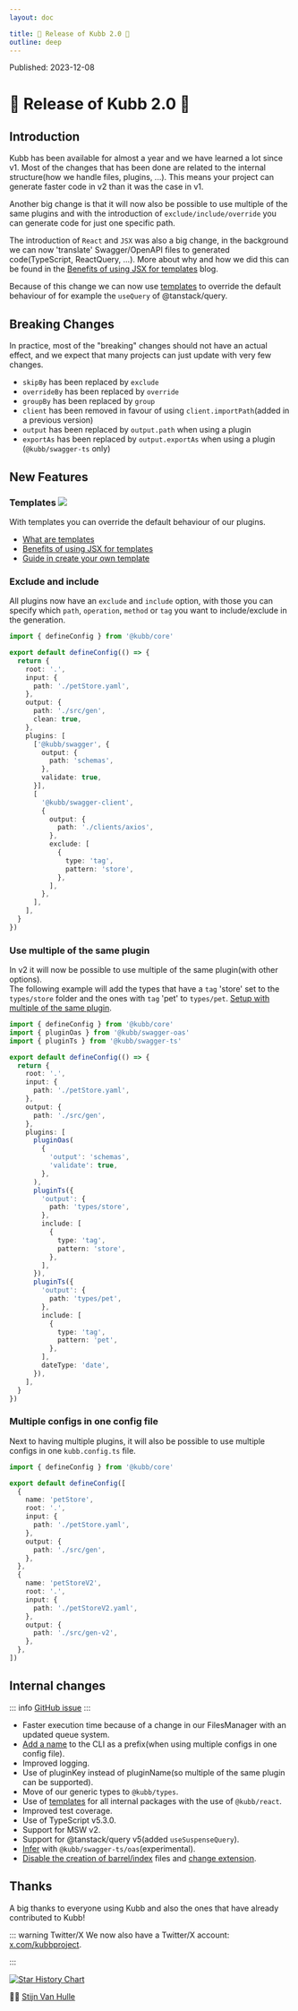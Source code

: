 ```yaml
---
layout: doc

title: 🎉 Release of Kubb 2.0 🎉
outline: deep
---
```


<script >
globalThis.confetti?.({
  particleCount: 100,
  spread: 100,
  origin: { y: 0.5 },
})

globalThis.addEventListener?.("load", (event) => {
  setTimeout(()=>{
    globalThis.confetti?.({
      particleCount: 100,
      spread: 100,
      origin: { y: 0.5 },
    })
  },1000)
});
</script>

Published: 2023-12-08

# 🎉 Release of Kubb 2.0 🎉

## Introduction

Kubb has been available for almost a year and we have learned a lot since v1. Most of the changes that has been done are related to the internal structure(how we handle files, plugins, ...). This means your project can generate faster code in v2 than it was the case in v1.

Another big change is that it will now also be possible to use multiple of the same plugins and with the introduction of `exclude/include/override` you can generate code for just one specific path.

The introduction of `React` and `JSX` was also a big change, in the background we can now 'translate' Swagger/OpenAPI files to generated code(TypeScript, ReactQuery, ...). More about why and how we did this can be found in the [Benefits of using JSX for templates](/blog/whyTemplates) blog.

Because of this change we can now use [templates](/reference/templates) to override the default behaviour of for example the `useQuery` of @tanstack/query.

## Breaking Changes

In practice, most of the "breaking" changes should not have an actual effect, and we expect that many projects can just update with very few changes.

- `skipBy` has been replaced by `exclude`
- `overrideBy` has been replaced by `override`
- `groupBy` has been replaced by `group`
- `client` has been removed in favour of using `client.importPath`(added in a previous version)
- `output` has been replaced by `output.path` when using a plugin
- `exportAs` has been replaced by `output.exportAs` when using a plugin (`@kubb/swagger-ts` only)

## New Features

### Templates <img src="/icons/experimental.svg"/>

With templates you can override the default behaviour of our plugins.

- [What are templates](/reference/templates)
- [Benefits of using JSX for templates](/blog/whyTemplates)
- [Guide in create your own template](/guide/tutorial/templates)

### Exclude and include

All plugins now have an `exclude` and `include` option, with those you can specify which `path`, `operation`, `method` or `tag` you want to include/exclude in the generation.

```typescript [kubb.config.ts]
import { defineConfig } from '@kubb/core'

export default defineConfig(() => {
  return {
    root: '.',
    input: {
      path: './petStore.yaml',
    },
    output: {
      path: './src/gen',
      clean: true,
    },
    plugins: [
      ['@kubb/swagger', {
        output: {
          path: 'schemas',
        },
        validate: true,
      }],
      [
        '@kubb/swagger-client',
        {
          output: {
            path: './clients/axios',
          },
          exclude: [
            {
              type: 'tag',
              pattern: 'store',
            },
          ],
        },
      ],
    ],
  }
})
```

### Use multiple of the same plugin

In v2 it will now be possible to use multiple of the same plugin(with other options).<br/>
The following example will add the types that have a `tag` 'store' set to the `types/store` folder and the ones with `tag` 'pet' to `types/pet`. [Setup with multiple of the same plugin](/guide/configure#multiple).<br/>

```typescript [kubb.config.ts]
import { defineConfig } from '@kubb/core'
import { pluginOas } from '@kubb/swagger-oas'
import { pluginTs } from '@kubb/swagger-ts'

export default defineConfig(() => {
  return {
    root: '.',
    input: {
      path: './petStore.yaml',
    },
    output: {
      path: './src/gen',
    },
    plugins: [
      pluginOas(
        {
          'output': 'schemas',
          'validate': true,
        },
      ),
      pluginTs({
        'output': {
          path: 'types/store',
        },
        include: [
          {
            type: 'tag',
            pattern: 'store',
          },
        ],
      }),
      pluginTs({
        'output': {
          path: 'types/pet',
        },
        include: [
          {
            type: 'tag',
            pattern: 'pet',
          },
        ],
        dateType: 'date',
      }),
    ],
  }
})
```

### Multiple configs in one config file

Next to having multiple plugins, it will also be possible to use multiple configs in one `kubb.config.ts` file.

```typescript [kubb.config.ts]
import { defineConfig } from '@kubb/core'

export default defineConfig([
  {
    name: 'petStore',
    root: '.',
    input: {
      path: './petStore.yaml',
    },
    output: {
      path: './src/gen',
    },
  },
  {
    name: 'petStoreV2',
    root: '.',
    input: {
      path: './petStoreV2.yaml',
    },
    output: {
      path: './src/gen-v2',
    },
  },
])
```

## Internal changes

::: info
[GitHub issue](https://github.com/kubb-labs/kubb/issues/556)
:::

- Faster execution time because of a change in our FilesManager with an updated queue system.
- [Add a name](/config/name) to the CLI as a prefix(when using multiple configs in one config file).
- Improved logging.
- Use of pluginKey instead of pluginName(so multiple of the same plugin can be supported).
- Move of our generic types to `@kubb/types`.
- Use of [templates](/reference/templates) for all internal packages with the use of `@kubb/react`.
- Improved test coverage.
- Use of TypeScript v5.3.0.
- Support for MSW v2.
- Support for @tanstack/query v5(added `useSuspenseQuery`).
- [Infer](/plugins/swagger-ts/infer) with `@kubb/swagger-ts/oas`(experimental).
- [Disable the creation of barrel/index](/plugins/swagger-ts/#output-exporttype) files and [change extension](/plugins/swagger-ts/#output-extname).

## Thanks

A big thanks to everyone using Kubb and also the ones that have already contributed to Kubb!

::: warning Twitter/X
We now also have a Twitter/X account: [x.com/kubbproject](https://twitter.com/kubbproject).

:::

<a href="https://star-history.com/#kubb-labs/kubb&Date">
  <picture>
    <source media="(prefers-color-scheme: dark)" srcset="https://api.star-history.com/svg?repos=kubb-labs/kubb&type=Date&theme=dark" />
    <source media="(prefers-color-scheme: light)" srcset="https://api.star-history.com/svg?repos=kubb-labs/kubb&type=Date" />
    <img alt="Star History Chart" src="https://api.star-history.com/svg?repos=kubb-labs/kubb&type=Date" />
  </picture>
</a>

👋🏽 [Stijn Van Hulle](https://twitter.com/stijnvanhulle)
